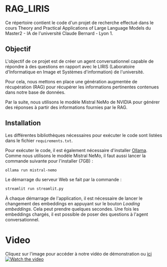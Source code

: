 # RAG_LIRIS
Ce répertoire contient le code d'un projet de recherche effectué dans le cours Theory and Practical Applications of Large Language Models du Master2 - IA de l'université Claude Bernard - Lyon 1.


## Objectif

L'objectif de ce projet est de créer un agent conversationnel capable de répondre à des questions en rapport avec le LIRIS (Laboratoire d'Informatique en Image et Systèmes d'information) de l'université.

Pour cela, nous mettons en place une génération augmentée de récupération (RAG) pour récupérer les informations pertinentes contenues dans notre base de données.

Par la suite, nous utilisons le modèle Mistral NeMo de NVIDIA pour générer des réponses à partir des informations fournies par le RAG.

## Installation

Les différentes bibliothèques nécessaires pour exécuter le code sont listées dans le fichier `requirements.txt`.

Pour exécuter le code, il est également nécessaire d'installer [Ollama](https://ollama.com/). Comme nous utilisons le modèle Mistral NeMo, il faut aussi lancer la commande suivante pour l'installer (7GB) :
```bash
ollama run mistral-nemo
```

Le démarrage du serveur Web se fait par la commande :
```bash
streamlit run streamlit.py
```

À chaque démarrage de l'application, il est nécessaire de lancer le changement des embeddings en appuyant sur le bouton *Loading embeddings*. Cela peut prendre quelques secondes. Une fois les embeddings chargés, il est possible de poser des questions à l'agent conversationnel.

# Video
Cliquez sur l'image pour accéder à notre vidéo de démonstration ou [ici](https://www.youtube.com/watch?v=sGirjQBC5cI)
[![Watch the video](https://img.youtube.com/vi/sGirjQBC5cI/maxresdefault.jpg)](https://www.youtube.com/watch?v=sGirjQBC5cI)

